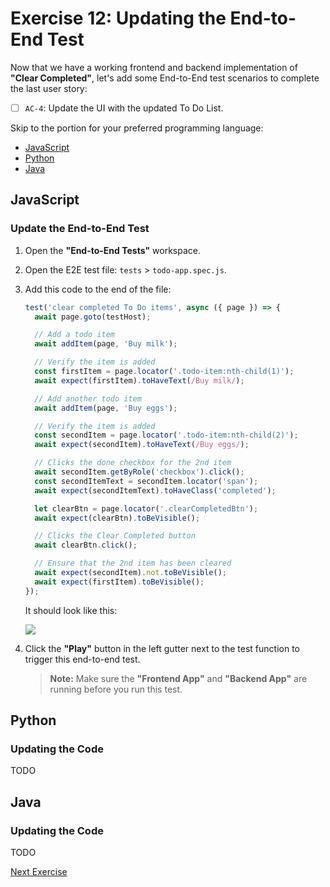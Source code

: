 # Exercise 12: Updating the End-to-End Test

Now that we have a working frontend and backend implementation of **"Clear Completed"**, let's add some End-to-End test scenarios to complete the last user story:

- [ ] `AC-4`: Update the UI with the updated To Do List.

Skip to the portion for your preferred programming language:

- [JavaScript](#javascript)
- [Python](#python)
- [Java](#java)

## JavaScript

### Update the End-to-End Test

1. Open the **"End-to-End Tests"** workspace.

2. Open the E2E test file: `tests` > `todo-app.spec.js`.

3. Add this code to the end of the file:

    ```javascript
    test('clear completed To Do items', async ({ page }) => {
      await page.goto(testHost);

      // Add a todo item
      await addItem(page, 'Buy milk');

      // Verify the item is added
      const firstItem = page.locator('.todo-item:nth-child(1)');
      await expect(firstItem).toHaveText(/Buy milk/);

      // Add another todo item
      await addItem(page, 'Buy eggs');

      // Verify the item is added
      const secondItem = page.locator('.todo-item:nth-child(2)');
      await expect(secondItem).toHaveText(/Buy eggs/);

      // Clicks the done checkbox for the 2nd item
      await secondItem.getByRole('checkbox').click();
      const secondItemText = secondItem.locator('span');
      await expect(secondItemText).toHaveClass('completed');

      let clearBtn = page.locator('.clearCompletedBtn'); 
      await expect(clearBtn).toBeVisible();

      // Clicks the Clear Completed button
      await clearBtn.click();

      // Ensure that the 2nd item has been cleared
      await expect(secondItem).not.toBeVisible();
      await expect(firstItem).toBeVisible();
    });
    ```

    It should look like this:

    ![](../images/exercise12/js_e2e1.png)

4. Click the **"Play"** button in the left gutter next to the test function to trigger this end-to-end test.

    > **Note:** Make sure the **"Frontend App"** and **"Backend App"** are running before you run this test.

## Python

### Updating the Code

TODO

## Java

### Updating the Code

TODO

[Next Exercise](./exercise13.md)
